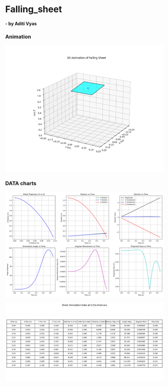 # Falling_sheet
#### - by Aditi Vyas

### Animation
![sheet falling](sheet_falling_animation.gif)

### DATA charts

![sheet_data](sheet_graphs.png)

![data chart](sheet_data_table.png)
